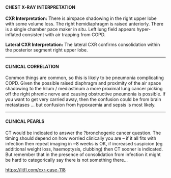 #### CHEST X-RAY INTERPRETATION
**CXR Interpretation:** There is airspace shadowing in the right upper lobe with some volume loss. The right hemidiaphragm is raised anteriorly. There is a single chamber pace maker in situ. Left lung field appears hyper-inflated consistent with air trapping from COPD.

**Lateral CXR Interpretation:** The lateral CXR confirms consolidation within the posterior segment right upper lobe.

---------------
#### CLINICAL CORRELATION
Common things are common, so this is likely to be pneumonia complicating COPD. Given the possible raised diaphragm and proximity of the air space shadowing to the hilum / mediastinum a more proximal lung cancer picking off the right phrenic nerve and causing obstructive pneumonia is possible. If you want to get very carried away, then the confusion could be from brain metastases … but confusion from hypoxaemia and sepsis is most likely.

---------------
#### CLINICAL PEARLS
CT would be indicated to answer the ?bronchogenic cancer question. The timing should depend on how worried clinically you are – if it all fits with infection then repeat imaging in ~8 weeks is OK, if increased suspicion (eg additional weight loss, haemoptysis, clubbing) then CT sooner is indicated. But remember that in the presence of consolidation from infection it might be hard to categorically say there is not something there…


<https://litfl.com/cxr-case-118>